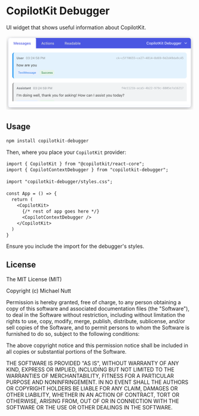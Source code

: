 # CopilotKit Debugger

UI widget that shows useful information about CopilotKit.

![CopilotKit Debugger Screenshot](docs/screenshot.png)

## Usage

```sh
npm install copilotkit-debugger
```

Then, where you place your `CopilotKit` provider:

```tsx
import { CopilotKit } from "@copilotkit/react-core";
import { CopilotContextDebugger } from "copilotkit-debugger";

import "copilotkit-debugger/styles.css";

const App = () => {
  return (
    <CopilotKit>
      {/* rest of app goes here */}
      <CopilotContextDebugger />
    </CopilotKit>
  )
}
```

Ensure you include the import for the debugger's styles.

## License

The MIT License (MIT)

Copyright (c) Michael Nutt

Permission is hereby granted, free of charge, to any person obtaining a copy
of this software and associated documentation files (the "Software"), to deal
in the Software without restriction, including without limitation the rights
to use, copy, modify, merge, publish, distribute, sublicense, and/or sell
copies of the Software, and to permit persons to whom the Software is
furnished to do so, subject to the following conditions:

The above copyright notice and this permission notice shall be included in all
copies or substantial portions of the Software.

THE SOFTWARE IS PROVIDED "AS IS", WITHOUT WARRANTY OF ANY KIND, EXPRESS OR
IMPLIED, INCLUDING BUT NOT LIMITED TO THE WARRANTIES OF MERCHANTABILITY,
FITNESS FOR A PARTICULAR PURPOSE AND NONINFRINGEMENT. IN NO EVENT SHALL THE
AUTHORS OR COPYRIGHT HOLDERS BE LIABLE FOR ANY CLAIM, DAMAGES OR OTHER
LIABILITY, WHETHER IN AN ACTION OF CONTRACT, TORT OR OTHERWISE, ARISING FROM,
OUT OF OR IN CONNECTION WITH THE SOFTWARE OR THE USE OR OTHER DEALINGS IN THE
SOFTWARE.